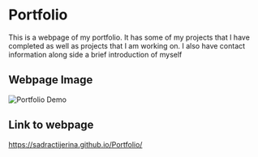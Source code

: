 # Portfolio

This is a webpage of my portfolio. It has some of my projects that I have completed as well as projects that I am working on. I also have contact information along side a brief introduction of myself

## Webpage Image

![Portfolio Demo](https://user-images.githubusercontent.com/20524736/113078839-873edd80-9199-11eb-8c47-f649cbc27c31.png)

## Link to webpage

https://sadractijerina.github.io/Portfolio/
